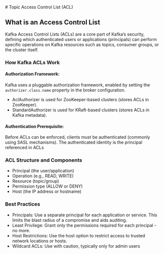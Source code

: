 # Topic Access Control List (ACL)

## What is an Access Control List

Kafka Access Control Lists (ACLs) are a core part of Kafka’s security, defining which authenticated users or applications (principals) can perform specific operations on Kafka resources such as topics, consumer groups, or the cluster itself.

### How Kafka ACLs Work

#### Authorization Framework:

Kafka uses a pluggable authorization framework, enabled by setting the `authorizer.class.name` property in the broker configuration.

- AclAuthorizer is used for ZooKeeper-based clusters (stores ACLs in ZooKeeper).
- StandardAuthorizer is used for KRaft-based clusters (stores ACLs in Kafka metadata).

#### Authentication Prerequisite:

Before ACLs can be enforced, clients must be authenticated (commonly using SASL mechanisms). The authenticated identity is the principal referenced in ACLs

### ACL Structure and Components

- Principal (the user/application)
- Operation (e.g., READ, WRITE)
- Resource (topic/group)
- Permission type (ALLOW or DENY)
- Host (the IP address or hostname)

### Best Practices

- Principals: Use a separate principal for each application or service. This limits the blast radius of a compromise and aids auditing.
- Least Privilege: Grant only the permissions required for each principal - no more.
- Host Restrictions: Use the host option to restrict access to trusted network locations or hosts.
- Wildcard ACLs: Use with caution, typically only for admin users